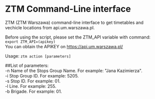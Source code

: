 # ZTM Command-Line interface
ZTM (ZTM Warszawa) command-line interface to get timetables and vechicle locations from api.um.warszawa.pl. 

Before using the script, please set the ZTM_API variable with command: `export ZTM_API=(apikey)`  
You can obtain the APIKEY on https://api.um.warszawa.pl/

Usage:
`ztm action [parameters]`

##List of parameters:  
  -n                Name of the Stops Group Name. For example: "Jana Kazimierza".  
  -i                Stop Group ID. For example: 5205.  
  -s                Stop ID. For example: 01.  
  -l                Line. For example: 255.  
  -b                Brigade. For example: 01.  

